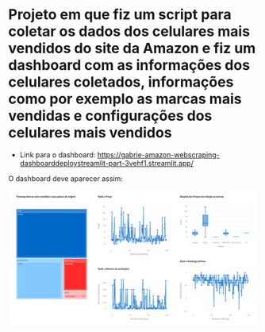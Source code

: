 # Projeto em que fiz um script para coletar os dados dos celulares mais vendidos do site da Amazon e fiz um dashboard com as informações dos celulares coletados, informações como por exemplo as marcas mais vendidas e configurações dos celulares mais vendidos
- Link para o dashboard: https://gabrie-amazon-webscraping-dashboarddeploystreamlit-part-3vehf1.streamlit.app/

 O dashboard deve aparecer assim:
 
![image](dashb_img.png)
